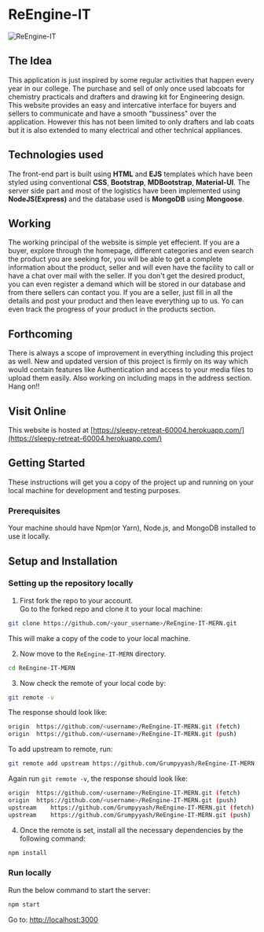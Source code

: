 # ReEngine-IT
![ReEngine-IT](https://github.com/Grumpyyash/ReEngine-IT/blob/master/repic.png)

## The Idea
This application is just inspired by some regular activities that happen every year in our college. The purchase and sell of only once used labcoats for chemistry practicals and drafters and drawing kit for Engineering design. This website provides an easy and intercative interface for buyers and sellers to communicate and have a smooth "bussiness" over the application. However this has not been limited to only drafters and lab coats but it is also extended to many electrical and other technical appliances.

## Technologies used
The front-end part is built using **HTML** and **EJS** templates which have been styled using conventional **CSS**, **Bootstrap**, **MDBootstrap**, **Material-UI**. The server side part and most of the logistics have been implemented using **NodeJS(Express)** and the database used is **MongoDB** using **Mongoose**.

## Working
The working principal of the website is simple yet effecient. If you are a buyer, explore through the homepage, different categories and even search the product you are seeking for, you will be able to get a complete information about the product, seller and will even have the facility to call or have a chat over mail with the seller.
If you don't get the desired product, you can even register a demand which will be stored in our database and from there sellers can contact you.
If you are a seller, just fill in all the details and post your product and then leave everything up to us. Yo can even track the progress of your product in the products section.

## Forthcoming
There is always a scope of improvement in everything including this project as well. New and updated version of this project is firmly on its way which would contain features like Authentication and access to your media files to upload them easily. Also working on including maps in the address section. Hang on!!

## Visit Online

This website is hosted at [https://sleepy-retreat-60004.herokuapp.com/](https://sleepy-retreat-60004.herokuapp.com/)


## Getting Started

These instructions will get you a copy of the project up and running on your local machine for development and testing purposes.

### Prerequisites

Your machine should have Npm(or Yarn), Node.js, and MongoDB installed to use it locally.

## Setup and Installation

### Setting up the repository locally

1. First fork the repo to your account.  
   Go to the forked repo and clone it to your local machine:

```sh
git clone https://github.com/<your_username>/ReEngine-IT-MERN.git
```

This will make a copy of the code to your local machine.

2. Now move to the `ReEngine-IT-MERN` directory.

```sh
cd ReEngine-IT-MERN
```

3. Now check the remote of your local code by:

```sh
git remote -v
```

The response should look like:

```sh
origin	https://github.com/<username>/ReEngine-IT-MERN.git (fetch)
origin	https://github.com/<username>/ReEngine-IT-MERN.git (push)
```

To add upstream to remote, run:

```sh
git remote add upstream https://github.com/Grumpyyash/ReEngine-IT-MERN.git
```

Again run `git remote -v`, the response should look like:

```sh
origin	https://github.com/<username>/ReEngine-IT-MERN.git (fetch)
origin	https://github.com/<username>/ReEngine-IT-MERN.git (push)
upstream	https://github.com/Grumpyyash/ReEngine-IT-MERN.git (fetch)
upstream	https://github.com/Grumpyyash/ReEngine-IT-MERN.git (push)
```

4. Once the remote is set, install all the necessary dependencies by the following command:

```sh
npm install
```
### Run locally

Run the below command to start the server:

```sh
npm start
```
Go to: [http://localhost:3000](http://localhost:4000)
